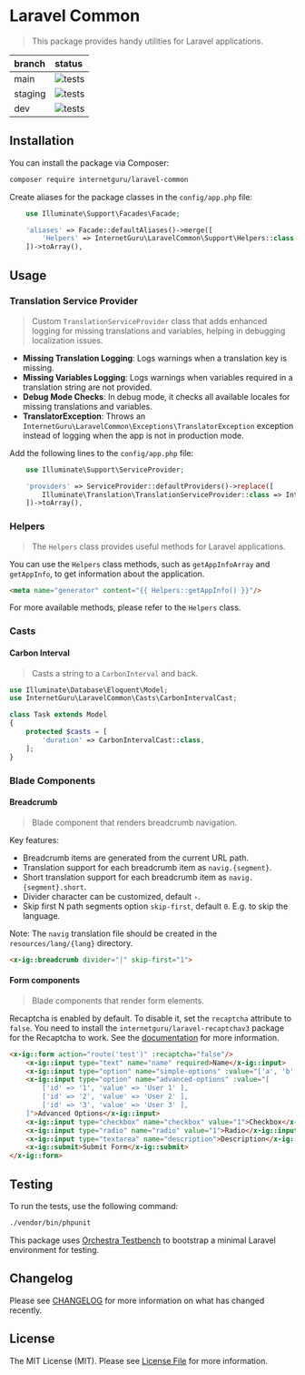 # Laravel Common

> This package provides handy utilities for Laravel applications.

| branch  | status |
| :------------- | :------------- |
| main | ![tests](https://github.com/internetguru/laravel-common/actions/workflows/phpunit.yml/badge.svg?branch=main) |
| staging | ![tests](https://github.com/internetguru/laravel-common/actions/workflows/phpunit.yml/badge.svg?branch=staging) |
| dev | ![tests](https://github.com/internetguru/laravel-common/actions/workflows/phpunit.yml/badge.svg?branch=dev) |


## Installation

You can install the package via Composer:

```bash
composer require internetguru/laravel-common
```

Create aliases for the package classes in the `config/app.php` file:

```php
    use Illuminate\Support\Facades\Facade;

    'aliases' => Facade::defaultAliases()->merge([
        'Helpers' => InternetGuru\LaravelCommon\Support\Helpers::class,
    ])->toArray(),
```

## Usage

### Translation Service Provider

> Custom `TranslationServiceProvider` class that adds enhanced logging for missing translations and variables, helping in debugging localization issues.

- **Missing Translation Logging**: Logs warnings when a translation key is missing.
- **Missing Variables Logging**: Logs warnings when variables required in a translation string are not provided.
- **Debug Mode Checks**: In debug mode, it checks all available locales for missing translations and variables.
- **TranslatorException**: Throws an `InternetGuru\LaravelCommon\Exceptions\TranslatorException` exception instead of logging when the app is not in production mode.

Add the following lines to the `config/app.php` file:

```php
    use Illuminate\Support\ServiceProvider;

    'providers' => ServiceProvider::defaultProviders()->replace([
        Illuminate\Translation\TranslationServiceProvider::class => InternetGuru\LaravelCommon\TranslationServiceProvider::class,
    ])->toArray(),
```

### Helpers

> The `Helpers` class provides useful methods for Laravel applications.

You can use the `Helpers` class methods, such as `getAppInfoArray` and `getAppInfo`, to get information about the application.

```html
<meta name="generator" content="{{ Helpers::getAppInfo() }}"/>
```

For more available methods, please refer to the `Helpers` class.

### Casts

#### Carbon Interval

> Casts a string to a `CarbonInterval` and back.

```php
use Illuminate\Database\Eloquent\Model;
use InternetGuru\LaravelCommon\Casts\CarbonIntervalCast;

class Task extends Model
{
    protected $casts = [
        'duration' => CarbonIntervalCast::class,
    ];
}
```

### Blade Components

#### Breadcrumb

> Blade component that renders breadcrumb navigation.

Key features:
- Breadcrumb items are generated from the current URL path.
- Translation support for each breadcrumb item as `navig.{segment}`.
- Short translation support for each breadcrumb item as `navig.{segment}.short`.
- Divider character can be customized, default `›`.
- Skip first N path segments option `skip-first`, default `0`. E.g. to skip the language.

Note: The `navig` translation file should be created in the `resources/lang/{lang}` directory.

```html
<x-ig::breadcrumb divider="|" skip-first="1">
```

#### Form components

> Blade components that render form elements.

Recaptcha is enabled by default. To disable it, set the `recaptcha` attribute to `false`.
You need to install the `internetguru/laravel-recaptchav3` package for the Recaptcha to work. See the [documentation](https://github.com/internetguru/laravel-recaptchav3) for more information.

```html
<x-ig::form action="route('test')" :recaptcha="false"/>
    <x-ig::input type="text" name="name" required>Name</x-ig::input>
    <x-ig::input type="option" name="simple-options" :value="['a', 'b', 'c']">Simple Options</x-ig::input>
    <x-ig::input type="option" name="advanced-options" :value="[
        ['id' => '1', 'value' => 'User 1' ],
        ['id' => '2', 'value' => 'User 2' ],
        ['id' => '3', 'value' => 'User 3' ],
    ]">Advanced Options</x-ig::input>
    <x-ig::input type="checkbox" name="checkbox" value="1">Checkbox</x-ig::input>
    <x-ig::input type="radio" name="radio" value="1">Radio</x-ig::input>
    <x-ig::input type="textarea" name="description">Description</x-ig::input>
    <x-ig::submit>Submit Form</x-ig::submit>
</x-ig::form>
```

## Testing

To run the tests, use the following command:

```bash
./vendor/bin/phpunit
```

This package uses [Orchestra Testbench](https://github.com/orchestral/testbench) to bootstrap a minimal Laravel environment for testing.

## Changelog

Please see [CHANGELOG](CHANGELOG.md) for more information on what has changed recently.

## License

The MIT License (MIT). Please see [License File](LICENSE.md) for more information.
